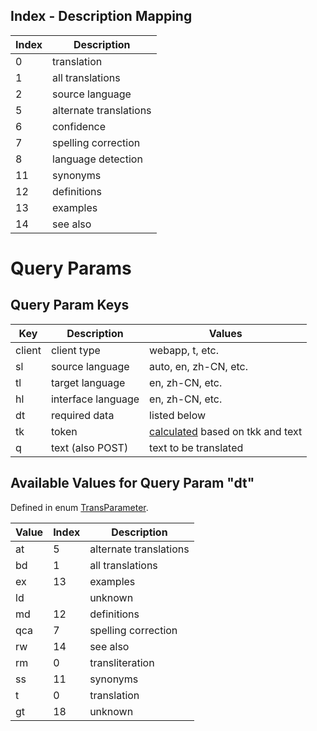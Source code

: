 Index - Description Mapping
---
Index | Description
--- | ---
0 | translation
1 | all translations
2 | source language
5 | alternate translations
6 | confidence
7 | spelling correction
8 | language detection
11 | synonyms
12 | definitions
13 | examples
14 | see also

# Query Params

Query Param Keys
---
Key | Description | Values
--- | --- | ---
client | client type | webapp, t, etc.
sl | source language | auto, en, zh-CN, etc.
tl | target language | en, zh-CN, etc.
hl | interface language | en, zh-CN, etc.
dt | required data | listed below
tk | token | [calculated][1] based on tkk and text
q | text (also POST) | text to be translated

Available Values for Query Param "dt"
---
Defined in enum [TransParameter][2].

Value | Index | Description
--- | --- | ---
at | 5 | alternate translations
bd | 1 | all translations
ex | 13 | examples
ld | | unknown
md | 12 | definitions
qca | 7 | spelling correction
rw | 14 | see also
rm | 0 | transliteration
ss | 11 | synonyms
t | 0 | translation
gt | 18 | unknown

[1]: src/main/java/cn/yescallop/googletrans4j/TokenAcquirer.java
[2]: src/main/java/cn/yescallop/googletrans4j/TransParameter.java